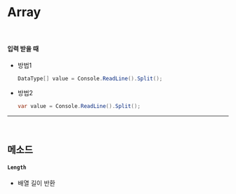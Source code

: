 # Array

<br>

#### 입력 받을 때

* 방법1

  ```c#
  DataType[] value = Console.ReadLine().Split();
  ```

* 방법2

  ```c#
  var value = Console.ReadLine().Split();
  ```

  

---

<br>

## 메소드

#### `Length`

* 배열 길이 반환